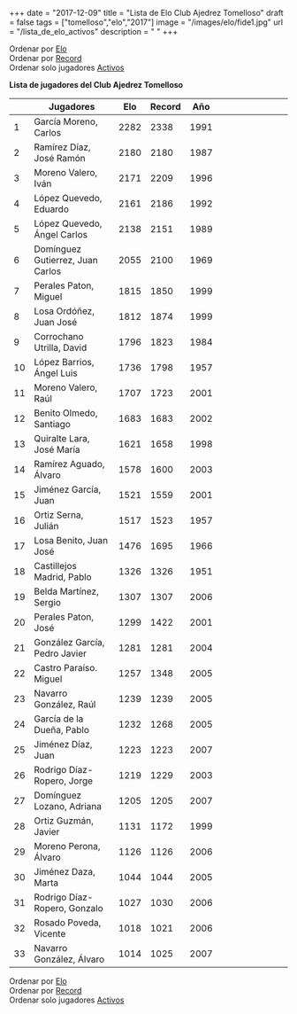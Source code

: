 +++
date = "2017-12-09"
title = "Lista de Elo Club Ajedrez Tomelloso"
draft = false
tags = ["tomelloso","elo","2017"]
image = "/images/elo/fide1.jpg"
url = "/lista_de_elo_activos"
description = " "
+++

Ordenar por [Elo](/lista_elo)  
Ordenar por [Record](/lista_de_elo_records)  
Ordenar solo jugadores [Activos](/lista_de_elo_activos)

**Lista de jugadores del Club Ajedrez Tomelloso**

|    | Jugadores                        | Elo  | Record | Año  |   |   |   |   |   |   |   |   |
|----|----------------------------------|------|--------|------|---|---|---|---|---|---|---|---|
| 1  | García Moreno, Carlos            | 2282 | 2338   | 1991 |   |   |   |   |   |   |   |   |
| 2  | Ramírez Díaz, José Ramón         | 2180 | 2180   | 1987 |   |   |   |   |   |   |   |   |
| 3  | Moreno Valero, Iván              | 2171 | 2209   | 1996 |   |   |   |   |   |   |   |   |
| 4  | López Quevedo, Eduardo           | 2161 | 2186   | 1992 |   |   |   |   |   |   |   |   |
| 5  | López Quevedo, Ángel Carlos      | 2138 | 2151   | 1989 |   |   |   |   |   |   |   |   |
| 6  | Domínguez Gutierrez, Juan Carlos | 2055 | 2100   | 1969 |   |   |   |   |   |   |   |   |
| 7  | Perales Paton, Miguel            | 1815 | 1850   | 1999 |   |   |   |   |   |   |   |   |
| 8  | Losa Ordóñez, Juan José          | 1812 | 1874   | 1999 |   |   |   |   |   |   |   |   |
| 9  | Corrochano Utrilla, David        | 1796 | 1823   | 1984 |   |   |   |   |   |   |   |   |
| 10 | López Barrios, Ángel Luis        | 1736 | 1798   | 1957 |   |   |   |   |   |   |   |   |
| 11 | Moreno Valero, Raúl              | 1707 | 1723   | 2001 |   |   |   |   |   |   |   |   |
| 12 | Benito Olmedo, Santiago          | 1683 | 1683   | 2002 |   |   |   |   |   |   |   |   |
| 13 | Quiralte Lara, José María        | 1621 | 1658   | 1998 |   |   |   |   |   |   |   |   |
| 14 | Ramírez Aguado, Álvaro           | 1578 | 1600   | 2003 |   |   |   |   |   |   |   |   |
| 15 | Jiménez García, Juan             | 1521 | 1559   | 2001 |   |   |   |   |   |   |   |   |
| 16 | Ortiz Serna, Julián              | 1517 | 1523   | 1957 |   |   |   |   |   |   |   |   |
| 17 | Losa Benito, Juan José           | 1476 | 1695   | 1966 |   |   |   |   |   |   |   |   |
| 18 | Castillejos Madrid, Pablo        | 1326 | 1326   | 1951 |   |   |   |   |   |   |   |   |
| 19 | Belda Martínez, Sergio           | 1307 | 1307   | 2006 |   |   |   |   |   |   |   |   |
| 20 | Perales Paton, José              | 1299 | 1422   | 2001 |   |   |   |   |   |   |   |   |
| 21 | González García, Pedro Javier    | 1281 | 1281   | 2004 |   |   |   |   |   |   |   |   |
| 22 | Castro Paraíso. Miguel           | 1257 | 1348   | 2005 |   |   |   |   |   |   |   |   |
| 23 | Navarro González, Raúl           | 1239 | 1239   | 2005 |   |   |   |   |   |   |   |   |
| 24 | García de la Dueña, Pablo        | 1232 | 1268   | 2005 |   |   |   |   |   |   |   |   |
| 25 | Jiménez Díaz, Juan               | 1223 | 1223   | 2007 |   |   |   |   |   |   |   |   |
| 26 | Rodrigo Díaz-Ropero, Jorge       | 1219 | 1229   | 2003 |   |   |   |   |   |   |   |   |
| 27 | Domínguez Lozano, Adriana        | 1205 | 1205   | 2007 |   |   |   |   |   |   |   |   |
| 28 | Ortiz Guzmán, Javier             | 1131 | 1172   | 1999 |   |   |   |   |   |   |   |   |
| 29 | Moreno Perona, Álvaro            | 1126 | 1126   | 2006 |   |   |   |   |   |   |   |   |
| 30 | Jiménez Daza, Marta              | 1044 | 1044   | 2005 |   |   |   |   |   |   |   |   |
| 31 | Rodrigo Díaz-Ropero, Gonzalo     | 1027 | 1030   | 2006 |   |   |   |   |   |   |   |   |
| 32 | Rosado Poveda, Vicente           | 1018 | 1021   | 2006 |   |   |   |   |   |   |   |   |
| 33 | Navarro González, Álvaro         | 1014 | 1025   | 2007 |

Ordenar por [Elo](/lista_elo)  
Ordenar por [Record](/lista_de_elo_records)  
Ordenar solo jugadores [Activos](/lista_de_elo_activos)